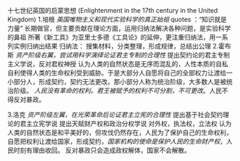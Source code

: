 十七世纪英国的启蒙思想 (Enlightenment in the 17th century in the United Kingdom)
1.培根 *英国唯物主义和现代实验科学的真正始祖*
quotes ：“知识就是力量”
长期做官，但主要贡献在理论方面，运用归纳法解决各种问题，是实验科学的鼻祖
所著《新工具》为亚里士多德《工具论》的延伸，更注重归纳法，用一系列实例归纳出结果
归纳法： 搜集材料，分类整理，形成规律，总结出公理
2.霍布斯 *资产阶级右翼，尝试用科学演绎论证君主专制的合理性*
提出契约论的君主专制主义学说，反对君权神授
认为人类的自然状态是无序而混乱的，人性本质的自私自利使得人类的生命权利受到威胁。于是大部分人自愿将自己的全部权力让渡给一小部分人，形成契约，契约无法更改。那小部分人称为统治阶级，大多数人是被统治阶级。
*人民没有革命的权利。君王被赋予的权利不可分割，不可更改*。人民不得反对暴政。

3.洛克 *资产阶级左翼，在光荣革命后论证君主立宪的合理性*
提出基于社会契约理论的君主立宪学说
提出天赋财产权和政治分权学说
对外权，执法权，立法权
认为人类的自然状态是和平美好的，但攻伐仍然存在，人民为了保护自己的生命权利，自愿把权利让渡给国家，形成契约，*国家机构的使命是保护人民的生命财产权*，人民时刻有理由收回。
反对暴政只会造成政权解体，国家不会解散。
